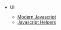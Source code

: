 - UI

  - [Modern Javascript](/ui/modern_js.md "Understanding Modern Javascript Concepts")
  - [Javascript Helpers](/ui/js_helpers.md "Javascript Helper Tools")
  
